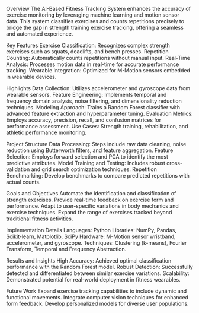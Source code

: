 Overview
The AI-Based Fitness Tracking System enhances the accuracy of exercise monitoring by leveraging machine learning and motion sensor data. This system classifies exercises and counts repetitions precisely to bridge the gap in strength training exercise tracking, offering a seamless and automated experience.

Key Features
Exercise Classification: Recognizes complex strength exercises such as squats, deadlifts, and bench presses.
Repetition Counting: Automatically counts repetitions without manual input.
Real-Time Analysis: Processes motion data in real-time for accurate performance tracking.
Wearable Integration: Optimized for M-Motion sensors embedded in wearable devices.

Highlights
Data Collection: Utilizes accelerometer and gyroscope data from wearable sensors.
Feature Engineering: Implements temporal and frequency domain analysis, noise filtering, and dimensionality reduction techniques.
Modeling Approach: Trains a Random Forest classifier with advanced feature extraction and hyperparameter tuning.
Evaluation Metrics: Employs accuracy, precision, recall, and confusion matrices for performance assessment.
Use Cases: Strength training, rehabilitation, and athletic performance monitoring.

Project Structure
Data Processing: Steps include raw data cleaning, noise reduction using Butterworth filters, and feature aggregation.
Feature Selection: Employs forward selection and PCA to identify the most predictive attributes.
Model Training and Testing: Includes robust cross-validation and grid search optimization techniques.
Repetition Benchmarking: Develop benchmarks to compare predicted repetitions with actual counts.

Goals and Objectives
Automate the identification and classification of strength exercises.
Provide real-time feedback on exercise form and performance.
Adapt to user-specific variations in body mechanics and exercise techniques.
Expand the range of exercises tracked beyond traditional fitness activities.

Implementation Details
Languages: Python
Libraries: NumPy, Pandas, Scikit-learn, Matplotlib, SciPy
Hardware: M-Motion sensor wristband, accelerometer, and gyroscope.
Techniques: Clustering (k-means), Fourier Transform, Temporal and Frequency Abstraction.

Results and Insights
High Accuracy: Achieved optimal classification performance with the Random Forest model.
Robust Detection: Successfully detected and differentiated between similar exercise variations.
Scalability: Demonstrated potential for real-world deployment in fitness wearables.

Future Work
Expand exercise tracking capabilities to include dynamic and functional movements.
Integrate computer vision techniques for enhanced form feedback.
Develop personalized models for diverse user populations.
